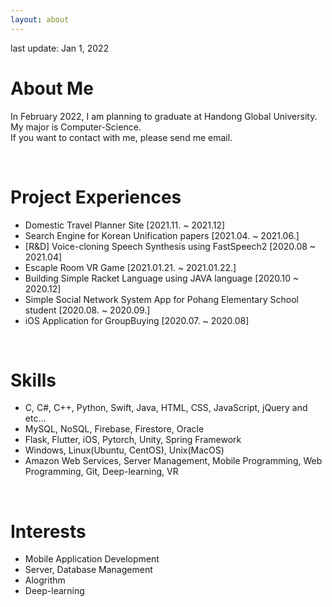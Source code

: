 ```yaml
---
layout: about 
---
```


last update: Jan 1, 2022

# About Me
In February 2022, I am planning to graduate at Handong Global University. <br/>
My major is Computer-Science.<br/>
If you want to contact with me, please send me email.

<br/>

# Project Experiences
* Domestic Travel Planner Site [2021.11. ~ 2021.12]
* Search Engine for Korean Unification papers [2021.04. ~ 2021.06.]
* [R&D] Voice-cloning Speech Synthesis using FastSpeech2 [2020.08 ~ 2021.04]
* Escaple Room VR Game [2021.01.21. ~ 2021.01.22.]
* Building Simple Racket Language using JAVA language [2020.10 ~ 2020.12]
* Simple Social Network System App for Pohang Elementary School student [2020.08. ~ 2020.09.]
* iOS Application for GroupBuying [2020.07. ~ 2020.08]

<br/>

# Skills
* C, C#, C++, Python, Swift, Java, HTML, CSS, JavaScript, jQuery and etc...
* MySQL, NoSQL, Firebase, Firestore, Oracle
* Flask, Flutter, iOS, Pytorch, Unity, Spring Framework
* Windows, Linux(Ubuntu, CentOS), Unix(MacOS)
* Amazon Web Services, Server Management, Mobile Programming, Web Programming, Git, Deep-learning, VR

<br/>

# Interests
* Mobile Application Development
* Server, Database Management
* Alogrithm
* Deep-learning
